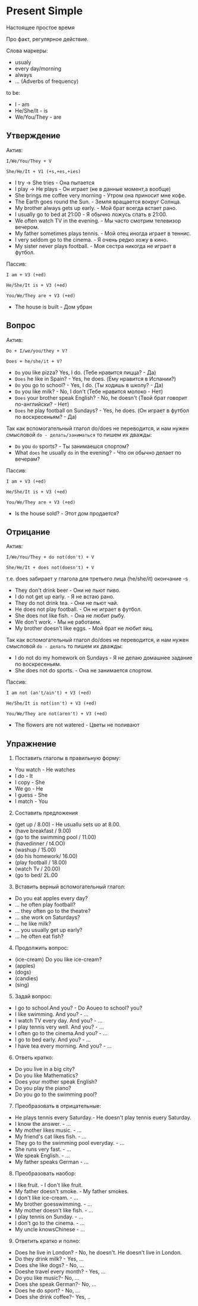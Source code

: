# Present Simple

Настоящее простое время
 
Про факт, регулярное действие.

Слова маркеры:
- usualy
- every day/morning
- always
- ... (Adverbs of frequency)


to be:
- I - am
- He/She/It - is
- We/You/They - are


## Утверждение

Актив:

`I/We/You/They + V`

`She/He/It + V1 (+s,+es,+ies)`

- I try -> She tries - Она пытается
- I play -> He plays - Он играет (не в данные момент,а вообще)
- She brings me coffee very morning - Утром она приносит мне кофе.
- The Earth goes round the Sun. - Земля вращается вокруг Солнца.
- My brother always gets up early. - Мой брат всегда встает рано.
- I usually go to bed at 21:00 - Я обычно ложусь спать в 21:00.
- We often watch TV in the evening. - Мы часто смотрим телевизор вечером.
- My father sometimes plays tennis. - Мой отец иногда играет в теннис.
- I very seldom go to the cinema. - Я очень редко хожу в кино.
- My sister never plays football. - Моя сестра никогда не играет в футбол.


Пассив:

`I am + V3 (+ed)`

`He/She/It is + V3 (+ed)`

`You/We/They are + V3 (+ed)`

- The house is built - Дом убран


## Вопрос

Актив:

`Do + I/we/you/they + V?`

`Does + he/she/it + V?`

- `Do` you like pizza? Yes, I do.  (Тебе нравится пицца? - Да)
- `Does` he like in Spain? - Yes, he does. (Ему нравится в Испании?)
- `Do` you go to school? - Yes, I do. (Ты ходишь в школу? - Да)
- `Do` you like milk? - No, I don't (Тебе нравится молоко - Нет)
- `Does` your brother speak English? - No, he doesn't (Твой брат говорит по-английски? - Нет)
- `Does` he play football on Sundays? - Yes, he does. (Он играет в футбол по воскресеньям? - Да)

Так как вспомогательный глагол do/does не переводится, и нам нужен смысловой `do - делать/заниматься` то пишем их дважды:

- `Do` you `do` sports? - Ты занимаешся спортом?
- What `does` he usually `do` in the evening? - Что он обычно делает по вечерам?

Пассив:

`I am + V3 (+ed)`

`He/She/It is + V3 (+ed)`

`You/We/They are + V3 (+ed)`

- Is the house sold? - Этот дом продается?

## Отрицание

Актив:

`I/We/You/They + do not(don't) + V` 

`She/He/It + does not(doesn't) + V` 

т.е. does забирает у глагола для третьего лица (he/she/it) окончание -s

- They don't drink beer - Они не пьют пиво.
- I do not get up early. - Я не встаю рано.
- They do not drink tea. - Они не пьют чай.
- He does not play football. - Он не играет в футбол.
- She does not like fish. - Она не любит рыбу.
- We don't work. - Мы не работаем.
- My brother doesn't like eggs. - Мой брат не любит яиц.


Так как вспомогательный глагол do/does не переводится, и нам нужен смысловой `do - делать` то пишем их дважды:

- I do not do my homework on Sundays - Я не делаю домашнее задание по воскресеньям.
- She does not do sports. - Она не занимается спортом.


Пассив:

`I am not (an't/ain't) + V3 (+ed)`

`He/She/It is not(isn't) + V3 (+ed)`

`You/We/They are not(aren't) + V3 (+ed)`

- The flowers are not watered - Цветы не поливают




## Упражнение

1. Поставить глаголы в правильную форму:
- You watch - He watches
- I do - It
- I copy - She
- We go - He
- I guess - She
- I match - You

2. Составить предложения
- (get up / 8.00) - He usuallu sets uo at 8.00.
- (have breakfast / 9.00)
- (go to the swimming pool / 11.00)
- (havedinner / t4.OO)
- (washup / 15.00)
- (do his homework/ 16.00)
- (play football / 18.00)
- (watch Tv / 20.00)
- (go to bed/ 2L.00

3. Вставить верный вспомогательный глагол:
- Do you eat apples every day?
- ... he often play football?
- ... they often go to the theatre?
- ... she work on Saturdays?
- ... he like milk?
- ... you usually get up early?
- ... he often eat fish?

4. Продолжить вопрос:
- (ice-cream) Do you like ice-cream? 
- (apples)
- (dogs)
- (candies)
- (sing)

5. Задай вопрос:
- I go to school.And you? - Do Aoueo to school? you?
- I like swimming. And you? - ...
- I watch TV every day. And you? - ...
- I play tennis very well. And you? - ...
- I often go to the cinema.And you? - ...
- I go to bed early. And you? - ...
- I have tea every morning. And you? - ...

6. Ответь кратко:
- Do you live in a big city?
- Do you like Mathematics?
- Does your mother speak English?
- Do you play the piano?
- Do you go to the swimming pool?

7. Преобразовать в отрицательные:
- He plays tennis every Saturday.- He doesn't play tennis euery Saturday.
- I know the answer. - ...
- My mother likes music. - ...
- My friend's cat likes fish. - ...
- They go to the swimming pool everyday. - ...
- She runs very fast. - ...
- We speak English. - ...
- My father speaks German - ...

8. Преобразовать наобор:
- I like fruit. - I don't like fruit.
- My father doesn't smoke. - My father smokes.
- I don't like ice-cream. - ...
- My brother goesswimming. - ...
- My mother doesn't like fish. - ...
- I play tennis on Sunday. - ...
- I don't go to the cinema. - ...
- My uncle knowsChinese - ...

9. Ответить кратко и полно:
- Does he live in London? - No, he doesn't. He doesn't live in London.
- Do they drink milk? - Yes, ...
- Does she like dogs? - No, ...
- Doeshe travel every month? - Yes, ...
- Do you like music?- No, ...
- Does she speak German?- No, ...
- Does he do sport? - No, ...
- Does she drink coffee?- Yes, ..







